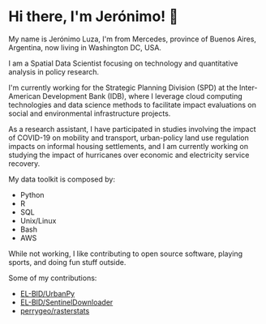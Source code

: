 # Hi there, I'm Jerónimo! 👋

My name is Jerónimo Luza, I'm from Mercedes, province of Buenos Aires, Argentina, now living in Washington DC, USA. 

I am a Spatial Data Scientist focusing on technology and quantitative analysis in policy research. 

I'm currently working for the Strategic Planning Division (SPD) at the Inter-American Development Bank (IDB), where I leverage cloud computing technologies and data science methods to facilitate impact evaluations on social and environmental infrastructure projects.

As a research assistant, I have participated in studies involving the impact of COVID-19 on mobility and transport, urban-policy land use regulation impacts on informal housing settlements, and I am currently working on studying the impact of hurricanes over economic and electricity service recovery.

My data toolkit is composed by:

- Python
- R
- SQL
- Unix/Linux
- Bash
- AWS

While not working, I like contributing to open source software, playing sports, and doing fun stuff outside.

Some of my contributions:
- [EL-BID/UrbanPy](https://github.com/EL-BID/urbanpy)
- [EL-BID/SentinelDownloader](https://github.com/EL-BID/SentinelDownloader)
- [perrygeo/rasterstats](https://github.com/perrygeo/python-rasterstats)
